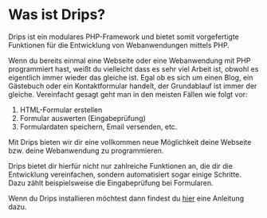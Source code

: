 # Was ist Drips?

Drips ist ein modulares PHP-Framework und bietet somit vorgefertigte Funktionen für die Entwicklung von Webanwendungen mittels PHP.

Wenn du bereits einmal eine Webseite oder eine Webanwendung mit PHP programmiert hast, weißt du vielleicht dass es sehr viel Arbeit ist, obwohl es eigentlich immer wieder das gleiche ist.
Egal ob es sich um einen Blog, ein Gästebuch oder ein Kontaktformular handelt, der Grundablauf ist immer der gleiche. Vereinfacht gesagt geht man in den meisten Fällen wie folgt vor:

1. HTML-Formular erstellen
2. Formular auswerten (Eingabeprüfung)
3. Formulardaten speichern, Email versenden, etc.

Mit Drips bieten wir dir eine vollkommen neue Möglichkeit deine Webseite bzw. deine Webanwendung zu programmieren.

Drips bietet dir hierfür nicht nur zahlreiche Funktionen an, die dir die Entwicklung vereinfachen, sondern automatisiert sogar einige Schritte. Dazu zählt beispielsweise die Eingabeprüfung bei Formularen.

Wenn du Drips installieren möchtest dann findest du [hier](install.md) eine Anleitung dazu.
